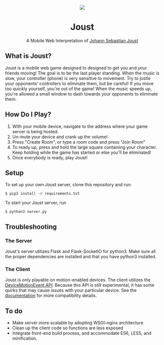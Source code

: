 <p align="center">
  <img src="http://i.imgur.com/ISbTJOM.png"/>
</p>
<h1 align="center">Joust</h1>
<p align="center">A Mobile Web Interpretation of <a href=http://jsjoust.com/>Johann Sebastian Joust</a></p>

## What is Joust?
Joust is a mobile web game designed to designed to get you and your friends moving! The goal is
to be the last player standing. When the music is slow, your controller (phone) is very
sensitive to movement. Try to jostle your opponents' controllers to eliminate them, but be careful!
If you move too quickly yourself, you're out of the game! When the music speeds up, you're allowed
a small window to dash towards your opponents to eliminate them.

## How Do I Play?
1. With your mobile device, navigate to the address where your game server is being hosted.
2. Un-mute your device and crank up the volume!
3. Press "Create Room", or type a room code and press "Join Room"
4. To ready up, press and hold the large square containing your character. Keep holding while the game has started or else you'll be eliminated!
5. Once everybody is ready, play Joust!

## Setup
To set up your own Joust server, clone this repository and run:
```
$ pip3 install -r requirements.txt
```
To start your Joust server, run
```
$ python3 server.py
```

## Troubleshooting
### The Server
Joust's server utilizes Flask and Flask-SocketIO for python3. Make sure all the proper
dependencies are installed and that you have python3 installed.

### The Client
Joust is only playable on motion-enabled devices.
The client utilizes the [DeviceMotionEvent API](https://developer.mozilla.org/en-US/docs/Web/API/DeviceMotionEvent). Because
this API is still experimental, it has some quirks that may cause issues with your
particular device. See the [documentation](https://developer.mozilla.org/en-US/docs/Web/API/DeviceMotionEvent)
for more compatibility details.

## To do
- Make server more scalable by adopting WSGI-nginx architecture
- Clean up the client code so functions are less exposed
- Integrate front-end build process, and accommodate ES6, LESS, and minification.
